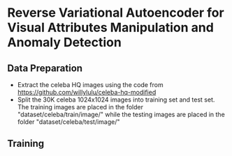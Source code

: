 # Reverse Variational Autoencoder for Visual Attributes Manipulation and Anomaly Detection
## Data Preparation
* Extract the celeba HQ images using the code from https://github.com/willylulu/celeba-hq-modified
* Split the 30K celeba 1024x1024 images into training set and test set. The training images are placed in the folder "dataset/celeba/train/image/" while the testing images are placed in the folder "dataset/celeba/test/image/"

## Training
```

```
